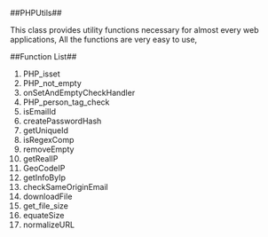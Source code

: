 ##PHPUtils##

This class provides utility functions necessary for almost every web applications, All the functions are very easy to use,

##Function List##
<ol>
<li>PHP_isset</li>
<li>PHP_not_empty</li>
<li>onSetAndEmptyCheckHandler</li>
<li>PHP_person_tag_check</li>
<li>isEmailId</li>
<li>createPasswordHash</li>
<li>getUniqueId</li>
<li>isRegexComp</li>
<li>removeEmpty</li>
<li>getRealIP</li>
<li>GeoCodeIP</li>
<li>getInfoByIp</li>
<li>checkSameOriginEmail</li>
<li>downloadFile</li>
<li>get_file_size</li>
<li>equateSize</li>
<li>normalizeURL</li>
</ol>